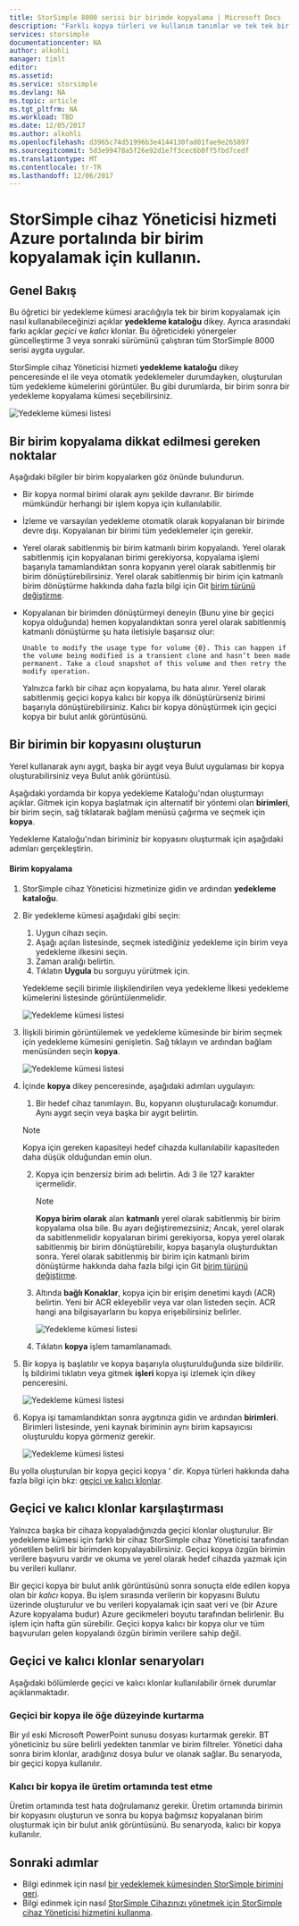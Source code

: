 ```yaml
---
title: StorSimple 8000 serisi bir birimde kopyalama | Microsoft Docs
description: "Farklı kopya türleri ve kullanım tanımlar ve tek tek bir birim bir StorSimple 8000 serisi cihazda kopyalamak için bir yedek nasıl kullanabileceğinizi açıklar."
services: storsimple
documentationcenter: NA
author: alkohli
manager: timlt
editor: 
ms.assetid: 
ms.service: storsimple
ms.devlang: NA
ms.topic: article
ms.tgt_pltfrm: NA
ms.workload: TBD
ms.date: 12/05/2017
ms.author: alkohli
ms.openlocfilehash: d3965c74d51996b3e4144130fad01fae9e265897
ms.sourcegitcommit: 5d3e99478a5f26e92d1e7f3cec6b0ff5fbd7cedf
ms.translationtype: MT
ms.contentlocale: tr-TR
ms.lasthandoff: 12/06/2017
---
```

# <a name="use-the-storsimple-device-manager-service-in-azure-portal-to-clone-a-volume"></a>StorSimple cihaz Yöneticisi hizmeti Azure portalında bir birim kopyalamak için kullanın.

## <a name="overview"></a>Genel Bakış

Bu öğretici bir yedekleme kümesi aracılığıyla tek bir birim kopyalamak için nasıl kullanabileceğinizi açıklar **yedekleme kataloğu** dikey. Ayrıca arasındaki farkı açıklar *geçici* ve *kalıcı* klonlar. Bu öğreticideki yönergeler güncelleştirme 3 veya sonraki sürümünü çalıştıran tüm StorSimple 8000 serisi aygıta uygular.

StorSimple cihaz Yöneticisi hizmeti **yedekleme kataloğu** dikey penceresinde el ile veya otomatik yedeklemeler durumdayken, oluşturulan tüm yedekleme kümelerini görüntüler. Bu gibi durumlarda, bir birim sonra bir yedekleme kopyalama kümesi seçebilirsiniz.

 ![Yedekleme kümesi listesi](./media/storsimple-8000-clone-volume-u2/bucatalog.png)

## <a name="considerations-for-cloning-a-volume"></a>Bir birim kopyalama dikkat edilmesi gereken noktalar

Aşağıdaki bilgiler bir birim kopyalarken göz önünde bulundurun.

- Bir kopya normal birimi olarak aynı şekilde davranır. Bir birimde mümkündür herhangi bir işlem kopya için kullanılabilir.

- İzleme ve varsayılan yedekleme otomatik olarak kopyalanan bir birimde devre dışı. Kopyalanan bir birimi tüm yedeklemeler için gerekir.

- Yerel olarak sabitlenmiş bir birim katmanlı birim kopyalandı. Yerel olarak sabitlenmiş için kopyalanan birimi gerekiyorsa, kopyalama işlemi başarıyla tamamlandıktan sonra kopyanın yerel olarak sabitlenmiş bir birim dönüştürebilirsiniz. Yerel olarak sabitlenmiş bir birim için katmanlı birim dönüştürme hakkında daha fazla bilgi için Git [birim türünü değiştirme](storsimple-8000-manage-volumes-u2.md#change-the-volume-type).

- Kopyalanan bir birimden dönüştürmeyi deneyin (Bunu yine bir geçici kopya olduğunda) hemen kopyalandıktan sonra yerel olarak sabitlenmiş katmanlı dönüştürme şu hata iletisiyle başarısız olur:

    `Unable to modify the usage type for volume {0}. This can happen if the volume being modified is a transient clone and hasn’t been made permanent. Take a cloud snapshot of this volume and then retry the modify operation.`

    Yalnızca farklı bir cihaz açın kopyalama, bu hata alınır. Yerel olarak sabitlenmiş geçici kopya kalıcı bir kopya ilk dönüştürürseniz birimi başarıyla dönüştürebilirsiniz. Kalıcı bir kopya dönüştürmek için geçici kopya bir bulut anlık görüntüsünü.

## <a name="create-a-clone-of-a-volume"></a>Bir birimin bir kopyasını oluşturun

Yerel kullanarak aynı aygıt, başka bir aygıt veya Bulut uygulaması bir kopya oluşturabilirsiniz veya Bulut anlık görüntüsü.

Aşağıdaki yordamda bir kopya yedekleme Kataloğu'ndan oluşturmayı açıklar.  Gitmek için kopya başlatmak için alternatif bir yöntemi olan **birimleri**, bir birim seçin, sağ tıklatarak bağlam menüsü çağırma ve seçmek için **kopya**.

Yedekleme Kataloğu'ndan biriminiz bir kopyasını oluşturmak için aşağıdaki adımları gerçekleştirin.

#### <a name="to-clone-a-volume"></a>Birim kopyalama

1. StorSimple cihaz Yöneticisi hizmetinize gidin ve ardından **yedekleme kataloğu**.

2. Bir yedekleme kümesi aşağıdaki gibi seçin:
   
   1. Uygun cihazı seçin.
   2. Aşağı açılan listesinde, seçmek istediğiniz yedekleme için birim veya yedekleme ilkesini seçin.
   3. Zaman aralığı belirtin.
   4. Tıklatın **Uygula** bu sorguyu yürütmek için.

    Yedekleme seçili birimle ilişkilendirilen veya yedekleme İlkesi yedekleme kümelerini listesinde görüntülenmelidir.
   
    ![Yedekleme kümesi listesi](./media/storsimple-8000-clone-volume-u2/bucatalog.png)
     
3. İlişkili birimin görüntülemek ve yedekleme kümesinde bir birim seçmek için yedekleme kümesini genişletin. Sağ tıklayın ve ardından bağlam menüsünden seçin **kopya**.

   ![Yedekleme kümesi listesi](./media/storsimple-8000-clone-volume-u2/clonevol3b.png) 

3. İçinde **kopya** dikey penceresinde, aşağıdaki adımları uygulayın:
   
    1. Bir hedef cihaz tanımlayın. Bu, kopyanın oluşturulacağı konumdur. Aynı aygıt seçin veya başka bir aygıt belirtin.

      > [!NOTE]
      > Kopya için gereken kapasiteyi hedef cihazda kullanılabilir kapasiteden daha düşük olduğundan emin olun.
       
    2. Kopya için benzersiz birim adı belirtin. Adı 3 ile 127 karakter içermelidir.
      
        > [!NOTE]
        > **Kopya birim olarak** alan **katmanlı** yerel olarak sabitlenmiş bir birim kopyalama olsa bile. Bu ayarı değiştiremezsiniz; Ancak, yerel olarak da sabitlenmelidir kopyalanan birimi gerekiyorsa, kopya yerel olarak sabitlenmiş bir birim dönüştürebilir, kopya başarıyla oluşturduktan sonra. Yerel olarak sabitlenmiş bir birim için katmanlı birim dönüştürme hakkında daha fazla bilgi için Git [birim türünü değiştirme](storsimple-8000-manage-volumes-u2.md#change-the-volume-type).
          
    3. Altında **bağlı Konaklar**, kopya için bir erişim denetimi kaydı (ACR) belirtin. Yeni bir ACR ekleyebilir veya var olan listeden seçin. ACR hangi ana bilgisayarların bu kopya erişebilirsiniz belirler.
      
        ![Yedekleme kümesi listesi](./media/storsimple-8000-clone-volume-u2/clonevol3a.png) 

    4. Tıklatın **kopya** işlem tamamlanamadı.

4. Bir kopya iş başlatılır ve kopya başarıyla oluşturulduğunda size bildirilir. İş bildirimi tıklatın veya gitmek **işleri** kopya işi izlemek için dikey penceresini.

    ![Yedekleme kümesi listesi](./media/storsimple-8000-clone-volume-u2/clonevol5.png)

7. Kopya işi tamamlandıktan sonra aygıtınıza gidin ve ardından **birimleri**. Birimleri listesinde, yeni kaynak biriminin aynı birim kapsayıcısı oluşturuldu kopya görmeniz gerekir.

    ![Yedekleme kümesi listesi](./media/storsimple-8000-clone-volume-u2/clonevol6.png)

Bu yolla oluşturulan bir kopya geçici kopya ' dir. Kopya türleri hakkında daha fazla bilgi için bkz: [geçici ve kalıcı klonlar](#transient-vs-permanent-clones).


## <a name="transient-vs-permanent-clones"></a>Geçici ve kalıcı klonlar karşılaştırması
Yalnızca başka bir cihaza kopyaladığınızda geçici klonlar oluşturulur. Bir yedekleme kümesi için farklı bir cihaz StorSimple cihaz Yöneticisi tarafından yönetilen belirli bir birimden kopyalayabilirsiniz. Geçici kopya özgün birimin verilere başvuru vardır ve okuma ve yerel olarak hedef cihazda yazmak için bu verileri kullanır.

Bir geçici kopya bir bulut anlık görüntüsünü sonra sonuçta elde edilen kopya olan bir *kalıcı* kopya. Bu işlem sırasında verilerin bir kopyasını Bulutu üzerinde oluşturulur ve bu verileri kopyalamak için saat veri ve (bir Azure Azure kopyalama budur) Azure gecikmeleri boyutu tarafından belirlenir. Bu işlem için hafta gün sürebilir. Geçici kopya kalıcı bir kopya olur ve tüm başvuruları gelen kopyalandı özgün birimin verilere sahip değil.

## <a name="scenarios-for-transient-and-permanent-clones"></a>Geçici ve kalıcı klonlar senaryoları
Aşağıdaki bölümlerde geçici ve kalıcı klonlar kullanılabilir örnek durumlar açıklanmaktadır.

### <a name="item-level-recovery-with-a-transient-clone"></a>Geçici bir kopya ile öğe düzeyinde kurtarma
Bir yıl eski Microsoft PowerPoint sunusu dosyası kurtarmak gerekir. BT yöneticiniz bu süre belirli yedekten tanımlar ve birim filtreler. Yönetici daha sonra birim klonlar, aradığınız dosya bulur ve olanak sağlar. Bu senaryoda, bir geçici kopya kullanılır.

### <a name="testing-in-the-production-environment-with-a-permanent-clone"></a>Kalıcı bir kopya ile üretim ortamında test etme
Üretim ortamında test hata doğrulamanız gerekir. Üretim ortamında birimin bir kopyasını oluşturun ve sonra bu kopya bağımsız kopyalanan birim oluşturmak için bir bulut anlık görüntüsünü. Bu senaryoda, kalıcı bir kopya kullanılır.

## <a name="next-steps"></a>Sonraki adımlar
* Bilgi edinmek için nasıl [bir yedeklemek kümesinden StorSimple birimini geri](storsimple-8000-restore-from-backup-set-u2.md).
* Bilgi edinmek için nasıl [StorSimple Cihazınızı yönetmek için StorSimple cihaz Yöneticisi hizmetini kullanma](storsimple-8000-manager-service-administration.md).

